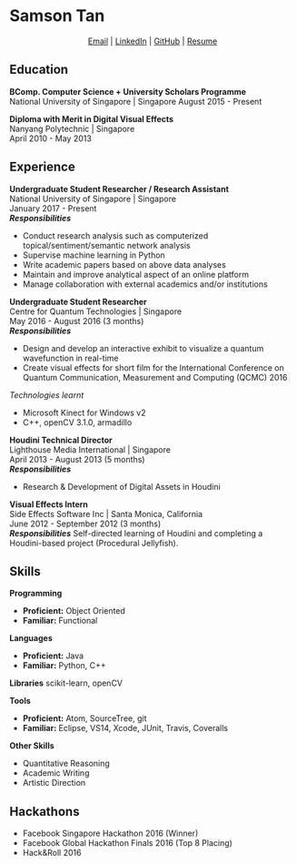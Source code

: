 Samson Tan
==========
<p align="center">
  <a href="mailto:samson.tmr@gmail.com">Email</a> |
  <a href="linkedin.com/in/samsontmr">LinkedIn</a> |
  <a href="github.com/samsontmr">GitHub</a> |
  <a href="bit.ly/samsontanresume">Resume</a>
</p>

Education
---------
**BComp. Computer Science + University Scholars Programme** <br>
National University of Singapore | Singapore
August 2015 - Present

**Diploma with Merit in Digital Visual Effects** <br>
Nanyang Polytechnic | Singapore <br>
April 2010 - May 2013 <br>

Experience
----------

**Undergraduate Student Researcher / Research Assistant** <br>
National University of Singapore | Singapore <br>
January 2017 - Present <br>
***Responsibilities***
*   Conduct research analysis such as computerized topical/sentiment/semantic network analysis
*   Supervise machine learning in Python
*   Write academic papers based on above data analyses
*   Maintain and improve analytical aspect of an online platform
*   Manage collaboration with external academics and/or institutions

**Undergraduate Student Researcher** <br>
Centre for Quantum Technologies | Singapore <br>
May 2016 - August 2016 (3 months) <br>
***Responsibilities***
*   Design and develop an interactive exhibit to visualize a quantum wavefunction in real-time
*    Create visual effects for short film for the International Conference on Quantum Communication, Measurement and Computing (QCMC) 2016

*Technologies learnt*
*   Microsoft Kinect for Windows v2
*   C++, openCV 3.1.0, armadillo

**Houdini Technical Director** <br>
Lighthouse Media International | Singapore <br>
April 2013 - August 2013 (5 months) <br>
***Responsibilities***
*   Research & Development of Digital Assets in Houdini

**Visual Effects Intern** <br>
Side Effects Software Inc | Santa Monica, California <br>
June 2012 - September 2012 (3 months) <br>
***Responsibilities***
Self-directed learning of Houdini and completing a Houdini-based project (Procedural Jellyfish).

Skills
--------
**Programming**
*   **Proficient:** Object Oriented
*   **Familiar:** Functional

**Languages**
*   **Proficient:** Java
*   **Familiar:** Python, C++

**Libraries**
scikit-learn, openCV

**Tools**
*   **Proficient:** Atom, SourceTree, git
*   **Familiar:** Eclipse, VS14, Xcode, JUnit, Travis, Coveralls

**Other Skills**
*   Quantitative Reasoning
*   Academic Writing
*   Artistic Direction

Hackathons
----------
*   Facebook Singapore Hackathon 2016 (Winner)
*   Facebook Global Hackathon Finals 2016 (Top 8 Placing)
*   Hack&Roll 2016
